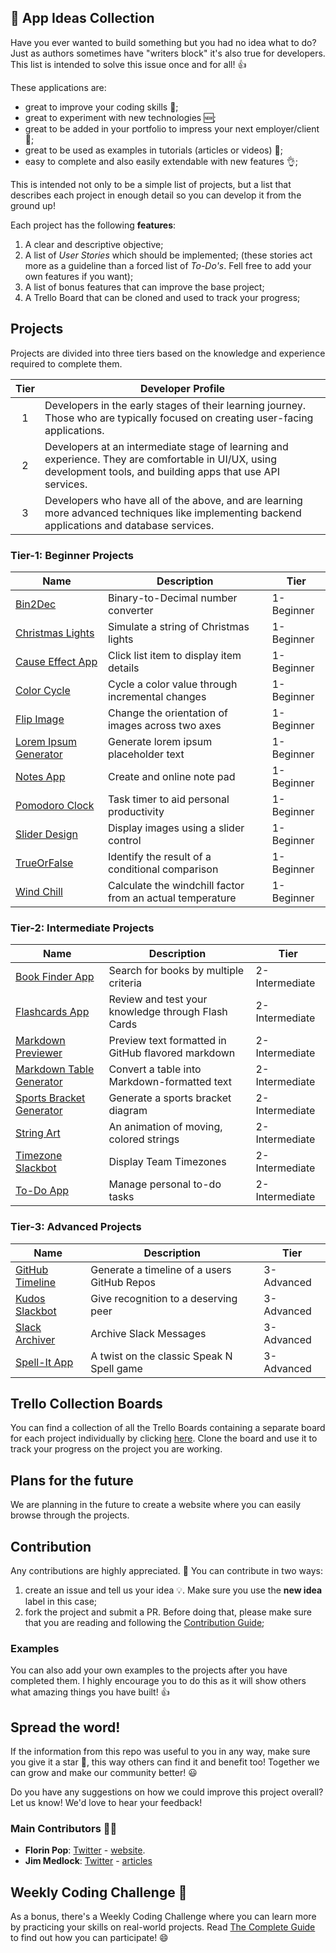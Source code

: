 ## :ledger: App Ideas Collection

Have you ever wanted to build something but you had no idea what to do? Just as
authors sometimes have "writers block" it's also true for developers. This list is intended to solve this issue once and for all! 👍

These applications are:

-   great to improve your coding skills :muscle:;
-   great to experiment with new technologies 🆕;
-   great to be added in your portfolio to impress your next employer/client :file_folder:;
-   great to be used as examples in tutorials (articles or videos) :page_with_curl:;
-   easy to complete and also easily extendable with new features :ok_hand:;

This is intended not only to be a simple list of projects, but a list that
describes each project in enough detail so you can develop it from the ground up!

Each project has the following **features**:

1. A clear and descriptive objective;
2. A list of _User Stories_ which should be implemented; (these stories act more as a guideline than a forced list of _To-Do's_. Fell free to add your own features if you want);
3. A list of bonus features that can improve the base project;
4. A Trello Board that can be cloned and used to track your progress;

## Projects

Projects are divided into three tiers based on the knowledge and experience
required to complete them. 

| Tier | Developer Profile      |
|:----:|------------------------|
| 1    | Developers in the early stages of their learning journey. Those who are typically focused on creating user-facing applications. | 
| 2    | Developers at an intermediate stage of learning and experience. They are comfortable in UI/UX, using development tools, and building apps that use API services. |
| 3    | Developers who have all of the above, and are learning more advanced techniques like implementing backend applications and database services. |

### Tier-1: Beginner Projects

| Name                                                               | Description | Tier |
| ------------------------------------------------------------------ |-------------|------|
| [Bin2Dec](./Projects/Bin2Dec-App.md)                               | Binary-to-Decimal number converter | 1-Beginner |
| [Christmas Lights](./Projects/Christmas-Lights-App.md)             | Simulate a string of Christmas lights | 1-Beginner |
| [Cause Effect App](./Projects/Cause-Effect-App.md)                 | Click list item to display item details | 1-Beginner |
| [Color Cycle](./Projects/Color-Cycle-App.md)                       | Cycle a color value through incremental changes | 1-Beginner |
| [Flip Image](./Projects/Flip-Image-App.md)                         | Change the orientation of images across two axes | 1-Beginner |
| [Lorem Ipsum Generator](./Projects/Lorem-Ipsum-Generator.md)       | Generate lorem ipsum placeholder text | 1-Beginner |
| [Notes App](./Projects/Notes-App.md)                               | Create and online note pad | 1-Beginner |
| [Pomodoro Clock](./Projects/Pomodoro-Clock.md)                     | Task timer to aid personal productivity | 1-Beginner |
| [Slider Design](./Projects/Slider-Design.md)                       | Display images using a slider control | 1-Beginner |
| [TrueOrFalse](./Projects/True-or-False-App.md)                     | Identify the result of a conditional comparison | 1-Beginner |
| [Wind Chill](./Projects/Windchill-App.md)                          | Calculate the windchill factor from an actual temperature | 1-Beginner |

### Tier-2: Intermediate Projects

| Name                                                               | Description | Tier |
| ------------------------------------------------------------------ |-------------|------|
| [Book Finder App](./Projects/Book-Finder-App.md)                   | Search for books by multiple criteria | 2-Intermediate |
| [Flashcards App](./Projects/FlashCards-App.md)                     | Review and test your knowledge through Flash Cards | 2-Intermediate |
| [Markdown Previewer](./Projects/Markdown-Previewer.md)             | Preview text formatted in GitHub flavored markdown| 2-Intermediate |
| [Markdown Table Generator](./Projects/Markdown-Table-Generator.md) | Convert a table into Markdown-formatted text | 2-Intermediate |
| [Sports Bracket Generator](./Projects/SportsBracket-App.md)        | Generate a sports bracket diagram  | 2-Intermediate |
| [String Art](./Projects/String-Art.md)                             | An animation of moving, colored strings | 2-Intermediate |
| [Timezone Slackbot](./Projects/Timezone-Slackbot.md)               | Display Team Timezones | 2-Intermediate |
| [To-Do App](./Projects/To-Do-App.md)                               | Manage personal to-do tasks | 2-Intermediate |

### Tier-3: Advanced Projects

| Name                                                               | Description | Tier |
| ------------------------------------------------------------------ |-------------|------|
| [GitHub Timeline](./Projects/GitHub-Timeline-App.md)               | Generate a timeline of a users GitHub Repos | 3-Advanced |
| [Kudos Slackbot](./Projects/Kudos-Slackbot.md)                     | Give recognition to a deserving peer| 3-Advanced |
| [Slack Archiver](./Projects/Slack-Archiver.md)                     | Archive Slack Messages | 3-Advanced |
| [Spell-It App](./Projects/SpellIt-App.md)                          | A twist on the classic Speak N Spell game | 3-Advanced |

## Trello Collection Boards

You can find a collection of all the Trello Boards containing a separate board for each project individually by clicking [here](https://trello.com/appideascollection). Clone the board and use it to track your progress on the project you are working.

## Plans for the future

We are planning in the future to create a website where you can easily browse through the projects.

## Contribution

Any contributions are highly appreciated. :pray: You can contribute in two ways:

1. create an issue and tell us your idea :bulb:. Make sure you use the **new idea** label in this case;
2. fork the project and submit a PR. Before doing that, please make sure that you are reading and following the [Contribution Guide](./CONTRIBUTING.md);

### Examples

You can also add your own examples to the projects after you have completed them. I highly encourage you to do this as it will show others what amazing things you have built! 👍

## Spread the word!

If the information from this repo was useful to you in any way, make sure you give it a star 🌟, this way others can find it and benefit too! Together we can grow and make our community better! :smiley:

Do you have any suggestions on how we could improve this project overall? Let us know! We'd love to hear your feedback!

### Main Contributors 🙂🙂

-   **Florin Pop**: [Twitter](https://twitter.com/florinpop1705) - [website](https://florin-pop.com).
-   **Jim Medlock**: [Twitter](https://twitter.com/jd_medlock) - [articles](https://medium.com/@jdmedlock)

## Weekly Coding Challenge 🚀

As a bonus, there's a Weekly Coding Challenge where you can learn more by practicing your skills on real-world projects. Read [The Complete Guide](https://www.florin-pop.com/blog/2019/03/weekly-coding-challenge/) to find out how you can participate! 😄
